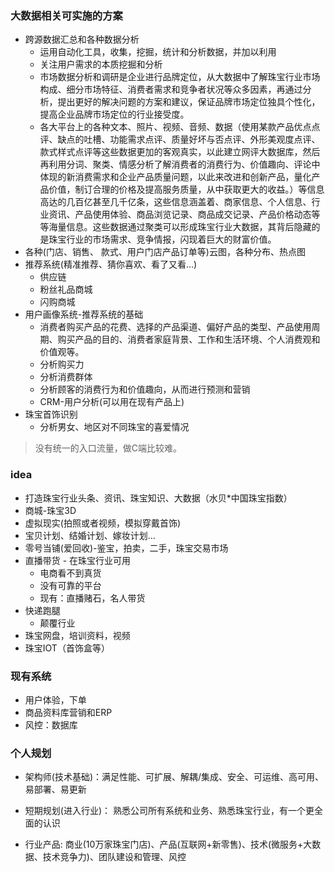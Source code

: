
### 大数据相关可实施的方案
- 跨源数据汇总和各种数据分析
    - 运用自动化工具，收集，挖掘，统计和分析数据，并加以利用
    - 关注用户需求的本质挖掘和分析
    - 市场数据分析和调研是企业进行品牌定位，从大数据中了解珠宝行业市场构成、细分市场特征、消费者需求和竞争者状况等众多因素，再通过分析，提出更好的解决问题的方案和建议，保证品牌市场定位独具个性化，提高企业品牌市场定位的行业接受度。
    - 各大平台上的各种文本、照片、视频、音频、数据（使用某款产品优点点评、缺点的吐槽、功能需求点评、质量好坏与否点评、外形美观度点评、款式样式点评等这些数据更加的客观真实，以此建立网评大数据库，然后再利用分词、聚类、情感分析了解消费者的消费行为、价值趣向、评论中体现的新消费需求和企业产品质量问题，以此来改进和创新产品，量化产品价值，制订合理的价格及提高服务质量，从中获取更大的收益。）等信息高达的几百亿甚至几千亿条，这些信息涵盖着、商家信息、个人信息、行业资讯、产品使用体验、商品浏览记录、商品成交记录、产品价格动态等等海量信息。这些数据通过聚类可以形成珠宝行业大数据，其背后隐藏的是珠宝行业的市场需求、竞争情报，闪现着巨大的财富价值。
- 各种(门店、销售、 款式、用户门店产品订单等)云图，各种分布、热点图
- 推荐系统(精准推荐、猜你喜欢、看了又看...)
    - 供应链
    - 粉丝礼品商城
    - 闪购商城
- 用户画像系统-推荐系统的基础
    - 消费者购买产品的花费、选择的产品渠道、偏好产品的类型、产品使用周期、购买产品的目的、消费者家庭背景、工作和生活环境、个人消费观和价值观等。
    - 分析购买力
    - 分析消费群体
    - 分析顾客的消费行为和价值趣向，从而进行预测和营销
    - CRM-用户分析(可以用在现有产品上)
- 珠宝首饰识别
    - 分析男女、地区对不同珠宝的喜爱情况


> 没有统一的入口流量，做C端比较难。



### idea
- 打造珠宝行业头条、资讯、珠宝知识、大数据（水贝*中国珠宝指数）
- 商城-珠宝3D
- 虚拟现实(拍照或者视频，模拟穿戴首饰)
- 宝贝计划、结婚计划、嫁妆计划...
- 零号当铺(爱回收)-鉴宝，拍卖，二手，珠宝交易市场
- 直播带货 - 在珠宝行业可用
    - 电商看不到真货
    - 没有可靠的平台
    - 现有：直播赌石，名人带货
- 快递跑腿
    - 颠覆行业
- 珠宝网盘，培训资料，视频
- 珠宝IOT（首饰盒等）

### 现有系统
- 用户体验，下单
- 商品资料库营销和ERP
- 风控：数据库

### 个人规划
- 架构师(技术基础)：满足性能、可扩展、解耦/集成、安全、可运维、高可用、易部署、易更新

- 短期规划(进入行业)： 熟悉公司所有系统和业务、熟悉珠宝行业，有一个更全面的认识

- 行业产品: 商业(10万家珠宝门店)、产品(互联网+新零售)、技术(微服务+大数据、技术竞争力)、团队建设和管理、风控
